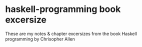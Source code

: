 # haskell-programming book excersize
These are my notes & chapter excersizes from the book Haskell programming by Chrisopher Allen 
